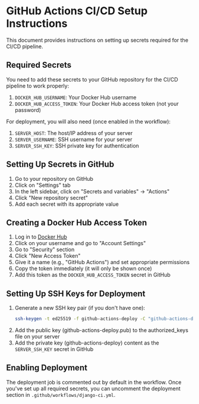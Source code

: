 # GitHub Actions CI/CD Setup Instructions

This document provides instructions on setting up secrets required for the CI/CD pipeline.

## Required Secrets

You need to add these secrets to your GitHub repository for the CI/CD pipeline to work properly:

1. `DOCKER_HUB_USERNAME`: Your Docker Hub username
2. `DOCKER_HUB_ACCESS_TOKEN`: Your Docker Hub access token (not your password)

For deployment, you will also need (once enabled in the workflow):
1. `SERVER_HOST`: The host/IP address of your server
2. `SERVER_USERNAME`: SSH username for your server
3. `SERVER_SSH_KEY`: SSH private key for authentication

## Setting Up Secrets in GitHub

1. Go to your repository on GitHub
2. Click on "Settings" tab
3. In the left sidebar, click on "Secrets and variables" → "Actions"
4. Click "New repository secret"
5. Add each secret with its appropriate value

## Creating a Docker Hub Access Token

1. Log in to [Docker Hub](https://hub.docker.com/)
2. Click on your username and go to "Account Settings"
3. Go to "Security" section
4. Click "New Access Token"
5. Give it a name (e.g., "GitHub Actions") and set appropriate permissions
6. Copy the token immediately (it will only be shown once)
7. Add this token as the `DOCKER_HUB_ACCESS_TOKEN` secret in GitHub

## Setting Up SSH Keys for Deployment

1. Generate a new SSH key pair (if you don't have one):
   ```bash
   ssh-keygen -t ed25519 -f github-actions-deploy -C "github-actions-deploy"
   ```
2. Add the public key (github-actions-deploy.pub) to the authorized_keys file on your server
3. Add the private key (github-actions-deploy) content as the `SERVER_SSH_KEY` secret in GitHub

## Enabling Deployment

The deployment job is commented out by default in the workflow. Once you've set up all required secrets, you can uncomment the deployment section in `.github/workflows/django-ci.yml`. 